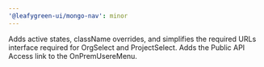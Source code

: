 ```yaml
---
'@leafygreen-ui/mongo-nav': minor
---
```


Adds active states, className overrides, and simplifies the required URLs interface required for OrgSelect and ProjectSelect. Adds the Public API Access link to the OnPremUsereMenu.
